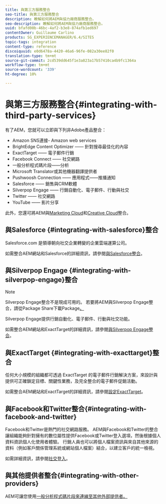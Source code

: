 ```yaml
---
title: 與第三方服務整合
seo-title: 與第三方服務整合
description: 瞭解如何將AEM與協力廠商服務整合。
seo-description: 瞭解如何將AEM與協力廠商服務整合。
uuid: bfafd00b-46bc-4af2-b3e8-874afb1ed697
contentOwner: Guillaume Carlino
products: SG_EXPERIENCEMANAGER/6.4/SITES
topic-tags: integration
content-type: reference
discoiquuid: e0d6478a-4420-46a6-96fe-082a30ee82f0
translation-type: tm+mt
source-git-commit: 2cd539dd645f1e3a823a17b57410ca4b9fc1364a
workflow-type: tm+mt
source-wordcount: '339'
ht-degree: 10%

---
```



# 與第三方服務整合{#integrating-with-third-party-services}

有了AEM，您就可以立即與下列非Adobe產品整合：

* Amazon SNS連接- Amazon web services
* BrightEdge Content Optimizer —— 針對搜尋最佳化的內容
* ExactTarget —— 電子郵件行銷
* Facebook Connect —— 社交網路
* 一般分析程式碼片段——分析
* Microsoft Translator或其他機器翻譯提供者
* Pushwoosh Connection —— 應用程式——推播通知
* Salesforce —— 銷售與CRM軟體
* Silverpop Engage —— 行銷自動化、電子郵件、行動與社交
* Twitter —— 社交網路
* YouTube —— 影片分享

此外，您還可將AEM與[Marketing Cloud](/help/sites-administering/marketing-cloud.md)和[Creative Cloud](/help/assets/aem-cc-integration-best-practices.md)整合。

## 與Salesforce {#integrating-with-salesforce}整合

Salesforce.com 是領導朝向社交企業轉變的企業雲端運算公司。

如需整合AEM網站和Salesforce的詳細資訊，請參閱[與Salesforce整合](/help/sites-administering/salesforce.md)。

## 與Silverpop Engage {#integrating-with-silverpop-engage}整合

>[!NOTE]
>
>Silverpop Engage整合不是現成可用的。 若要將AEM與Silverpop Engage整合，請從Package Share下載Package[。](https://www.adobeaemcloud.com/content/marketplace/marketplaceProxy.html?packagePath=/content/companies/public/adobe/packages/aem620/product/cq-mcm-integrations-silverpop-content)

Silverpop Engage提供行銷自動化、電子郵件、行動與社交功能。

如需整合AEM網站和ExactTarget的詳細資訊，請參閱[與Silverpop Engage整合](/help/sites-administering/silverpop.md)。

## 與ExactTarget {#integrating-with-exacttarget}整合

任何大小規模的組織都可透過 ExactTarget 的電子郵件行銷解決方案，來設計與提供可正確鎖定目標、關鍵性業務，及完全整合的電子郵件促銷活動。

如需整合AEM網站和ExactTarget的詳細資訊，請參閱[設定ExactTarget](/help/sites-administering/exacttarget.md)。

## 與Facebook和Twitter整合{#integrating-with-facebook-and-twitter}

Facebook和Twitter是熱門的社交網路服務。 AEM與Facebook和Twitter的整合讓組織能夠針對擁有的數位屬性提供Facebook或Twitter登入選項，然後根據個人資料資訊個人化使用者體驗。 行銷人員也可以將個人檔案資訊與來自其他來源的資料（例如客戶關係管理系統或網站個人檔案）結合，以建立客戶的統一檢視。

如需詳細資訊，請參閱[社交登入](/help/communities/social-login.md)。

## 與其他提供者整合{#integrating-with-other-providers}

AEM可讓您使用[一般分析程式碼片段來連線至其他外部提供者。](/help/sites-administering/external-providers.md)
